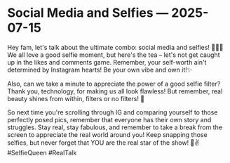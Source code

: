 # Social Media and Selfies — 2025-07-15

Hey fam, let's talk about the ultimate combo: social media and selfies! 📸💁‍♀️ We all love a good selfie moment, but here's the tea – let's not get caught up in the likes and comments game. Remember, your self-worth ain't determined by Instagram hearts! Be your own vibe and own it!✨

Also, can we take a minute to appreciate the power of a good selfie filter? Thank you, technology, for making us all look flawless! But remember, real beauty shines from within, filters or no filters! 💖

So next time you're scrolling through IG and comparing yourself to those perfectly posed pics, remember that everyone has their own story and struggles. Stay real, stay fabulous, and remember to take a break from the screen to appreciate the real world around you! Keep snapping those selfies, but never forget that YOU are the real star of the show! 💫✌️ #SelfieQueen #RealTalk